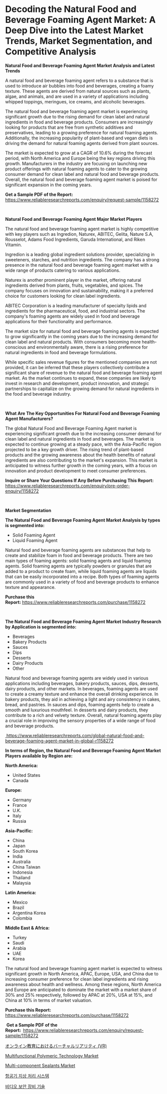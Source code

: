 <p><h1>Decoding the Natural Food and Beverage Foaming Agent Market: A Deep Dive into the Latest Market Trends, Market Segmentation, and Competitive Analysis</h1></p><p><strong>Natural Food and Beverage Foaming Agent Market Analysis and Latest Trends</strong></p>
<p><p>A natural food and beverage foaming agent refers to a substance that is used to introduce air bubbles into food and beverages, creating a foamy texture. These agents are derived from natural sources such as plants, algae, and animals, and are used in a variety of applications including whipped toppings, meringues, ice creams, and alcoholic beverages.</p><p>The natural food and beverage foaming agent market is experiencing significant growth due to the rising demand for clean label and natural ingredients in food and beverage products. Consumers are increasingly looking for products that are free from synthetic additives and preservatives, leading to a growing preference for natural foaming agents. Additionally, the increasing popularity of plant-based and vegan diets is driving the demand for natural foaming agents derived from plant sources.</p><p>The market is expected to grow at a CAGR of 10.6% during the forecast period, with North America and Europe being the key regions driving this growth. Manufacturers in the industry are focusing on launching new product offerings with natural foaming agents to cater to the growing consumer demand for clean label and natural food and beverage products. Overall, the natural food and beverage foaming agent market is poised for significant expansion in the coming years.</p></p>
<p><strong>Get a Sample PDF of the Report:&nbsp;</strong> <a href="https://www.reliableresearchreports.com/enquiry/request-sample/1158272">https://www.reliableresearchreports.com/enquiry/request-sample/1158272</a></p>
<p>&nbsp;</p>
<p><strong>Natural Food and Beverage Foaming Agent Major Market Players</strong></p>
<p><p>The natural food and beverage foaming agent market is highly competitive with key players such as Ingredion, Naturex, ABITEC, Gelita, Nature S.A, Rousselot, Adams Food Ingredients, Garuda International, and Riken Vitamin. </p><p>Ingredion is a leading global ingredient solutions provider, specializing in sweeteners, starches, and nutrition ingredients. The company has a strong presence in the natural food and beverage foaming agent market with a wide range of products catering to various applications. </p><p>Naturex is another prominent player in the market, offering natural ingredients derived from plants, fruits, vegetables, and spices. The company focuses on innovation and sustainability, making it a preferred choice for customers looking for clean label ingredients.</p><p>ABITEC Corporation is a leading manufacturer of specialty lipids and ingredients for the pharmaceutical, food, and industrial sectors. The company's foaming agents are widely used in food and beverage applications for their functionality and performance.</p><p>The market size for natural food and beverage foaming agents is expected to grow significantly in the coming years due to the increasing demand for clean label and natural products. With consumers becoming more health-conscious and environmentally aware, there is a rising preference for natural ingredients in food and beverage formulations.</p><p>While specific sales revenue figures for the mentioned companies are not provided, it can be inferred that these players collectively contribute a significant share of revenue to the natural food and beverage foaming agent market. As the market continues to expand, these companies are likely to invest in research and development, product innovation, and strategic partnerships to capitalize on the growing demand for natural ingredients in the food and beverage industry.</p></p>
<p>&nbsp;</p>
<p><strong>What Are The Key Opportunities For Natural Food and Beverage Foaming Agent Manufacturers?</strong></p>
<p><p>The global Natural Food and Beverage Foaming Agent market is experiencing significant growth due to the increasing consumer demand for clean label and natural ingredients in food and beverages. The market is expected to continue growing at a steady pace, with the Asia-Pacific region projected to be a key growth driver. The rising trend of plant-based products and the growing awareness about the health benefits of natural ingredients are also contributing to the market's expansion. This market is anticipated to witness further growth in the coming years, with a focus on innovation and product development to meet consumer preferences.</p></p>
<p><strong>Inquire or Share Your Questions If Any Before Purchasing This Report:</strong> <a href="https://www.reliableresearchreports.com/enquiry/pre-order-enquiry/1158272">https://www.reliableresearchreports.com/enquiry/pre-order-enquiry/1158272</a></p>
<p>&nbsp;</p>
<p><strong>Market Segmentation</strong></p>
<p><strong>The Natural Food and Beverage Foaming Agent Market Analysis by types is segmented into:</strong></p>
<p><ul><li>Solid Foaming Agent</li><li>Liquid Foaming Agent</li></ul></p>
<p><p>Natural food and beverage foaming agents are substances that help to create and stabilize foam in food and beverage products. There are two main types of foaming agents: solid foaming agents and liquid foaming agents. Solid foaming agents are typically powders or granules that are added to a product to create foam, while liquid foaming agents are liquids that can be easily incorporated into a recipe. Both types of foaming agents are commonly used in a variety of food and beverage products to enhance texture and appearance.</p></p>
<p><strong>Purchase this Report:&nbsp;</strong><a href="https://www.reliableresearchreports.com/purchase/1158272">https://www.reliableresearchreports.com/purchase/1158272</a></p>
<p>&nbsp;</p>
<p><strong>The Natural Food and Beverage Foaming Agent Market Industry Research by Application is segmented into:</strong></p>
<p><ul><li>Beverages</li><li>Bakery Products</li><li>Sauces</li><li>Dips</li><li>Desserts</li><li>Dairy Products</li><li>Other</li></ul></p>
<p><p>Natural food and beverage foaming agents are widely used in various applications including beverages, bakery products, sauces, dips, desserts, dairy products, and other markets. In beverages, foaming agents are used to create a creamy texture and enhance the overall drinking experience. In bakery products, they aid in achieving a light and airy consistency in cakes, bread, and pastries. In sauces and dips, foaming agents help to create a smooth and luxurious mouthfeel. In desserts and dairy products, they contribute to a rich and velvety texture. Overall, natural foaming agents play a crucial role in improving the sensory properties of a wide range of food and beverage products.</p></p>
<p><a href="https://www.reliableresearchreports.com/global-natural-food-and-beverage-foaming-agent-market-in-global-r1158272">&nbsp;https://www.reliableresearchreports.com/global-natural-food-and-beverage-foaming-agent-market-in-global-r1158272</a></p>
<p><strong>In terms of Region, the Natural Food and Beverage Foaming Agent Market Players available by Region are:</strong></p>
<p>
    <p> <strong> North America: </strong>
        <ul>
            <li>United States</li>
            <li>Canada</li>
        </ul>
        </p> 
    <p> <strong> Europe: </strong>
        <ul>
            <li>Germany</li>
            <li>France</li>
            <li>U.K.</li>
            <li>Italy</li>
            <li>Russia</li>
        </ul>
        </p> 
    <p> <strong> Asia-Pacific: </strong>
        <ul>
            <li>China</li>
            <li>Japan</li>
            <li>South Korea</li>
            <li>India</li>
            <li>Australia</li>
            <li>China Taiwan</li>
            <li>Indonesia</li>
            <li>Thailand</li>
            <li>Malaysia</li>
        </ul>
        </p> 
    <p> <strong> Latin America: </strong>
        <ul>
            <li>Mexico</li>
            <li>Brazil</li>
            <li>Argentina Korea</li>
            <li>Colombia</li>
        </ul>
        </p> 
    <p> <strong> Middle East & Africa: </strong>
        <ul>
            <li>Turkey</li>
            <li>Saudi</li>
            <li>Arabia</li>
            <li>UAE</li>
            <li>Korea</li>
        </ul>
    </p>
    </p>
<p><p>The natural food and beverage foaming agent market is expected to witness significant growth in North America, APAC, Europe, USA, and China due to increasing consumer preference for clean label ingredients and rising awareness about health and wellness. Among these regions, North America and Europe are anticipated to dominate the market with a market share of 30% and 25% respectively, followed by APAC at 20%, USA at 15%, and China at 10% in terms of market valuation.</p></p>
<p><strong>Purchase this Report: </strong><a href="https://www.reliableresearchreports.com/purchase/1158272">https://www.reliableresearchreports.com/purchase/1158272</a></p>
<p>&nbsp;<strong>Get a Sample PDF of the Report:&nbsp;&nbsp;</strong><a href="https://www.reliableresearchreports.com/enquiry/request-sample/1158272">https://www.reliableresearchreports.com/enquiry/request-sample/1158272</a></p>
<p><strong></strong></p>
<p><p><a href="https://medium.com/@hugofirst21/%E3%82%AA%E3%83%B3%E3%83%A9%E3%82%A4%E3%83%B3%E6%95%99%E8%82%B2%E5%B8%82%E5%A0%B4%E3%81%AB%E3%81%8A%E3%81%91%E3%82%8B%E3%83%90%E3%83%BC%E3%83%81%E3%83%A3%E3%83%AB%E3%83%AA%E3%82%A2%E3%83%AA%E3%83%86%E3%82%A3-vr-%E3%81%AE%E3%83%9E%E3%83%BC%E3%82%B1%E3%83%83%E3%83%88%E3%82%A4%E3%83%B3%E3%82%B5%E3%82%A4%E3%83%88-%E5%B8%82%E5%A0%B4%E5%8B%95%E5%90%91-%E6%88%90%E9%95%B7-2024%E5%B9%B4%E3%81%8B%E3%82%892031%E5%B9%B4%E3%81%BE%E3%81%A7%E3%81%AE%E4%BA%88%E6%B8%AC-14cdc05f2c36">オンライン教育におけるバーチャルリアリティ (VR)</a></p><p><a href="https://github.com/ashman753/Market-Research-Report-List-1/blob/main/multifunctional-polymeric-technology-market.md">Multifunctional Polymeric Technology Market</a></p><p><a href="https://github.com/SashaBeier2023/Market-Research-Report-List-1/blob/main/multi-component-sealants-market.md">Multi-component Sealants Market</a></p><p><a href="https://medium.com/@rickymetzdvm/%ED%95%AD%EA%B3%B5%EA%B8%B0-%EC%A7%80%EC%83%81-%EC%A1%B0%EC%97%85-%EC%8B%9C%EC%8A%A4%ED%85%9C-%EC%8B%9C%EC%9E%A5-%EC%9C%A0%ED%98%95-%EC%9D%91%EC%9A%A9-%EB%B0%8F-%EC%A7%80%EB%A6%AC%EC%97%90-%EB%8C%80%ED%95%9C-%ED%8F%AC%EA%B4%84%EC%A0%81%EC%9D%B8-%ED%8F%89%EA%B0%80-a7d066e85a11">항공기 지상 처리 시스템</a></p><p><a href="https://medium.com/@dellkoepp03/%EB%B9%84%EB%94%94%EC%98%A4-%EA%B0%90%EC%8B%9C-%EC%9E%A5%EB%B9%84-%EA%B8%B0%EC%88%A0-%EC%8B%9C%EC%9E%A5%EC%9D%80-%EC%8B%9C%EC%9E%A5-%EC%A0%90%EC%9C%A0%EC%9C%A8-%EA%B7%9C%EB%AA%A8-%EB%B0%8F-2031%EB%85%84%EA%B9%8C%EC%A7%80%EC%9D%98-%EC%98%88%EC%83%81-%EC%98%88%EC%B8%A1%EC%97%90-%EC%A4%91%EC%A0%90%EC%9D%84-%EB%91%90%EA%B3%A0-%EC%9E%88%EC%8A%B5%EB%8B%88%EB%8B%A4-64b37ef6b31d">비디오 보안 장비 기술</a></p></p>